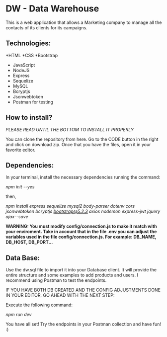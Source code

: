 #  DW - Data Warehouse 
This is a web application that allows a Marketing company to manage all the contacts of its clients for its campaigns.

## Technologies:
*HTML
*CSS
*Bootstrap
* JavaScript
* NodeJS
* Express
* Sequelize
* MySQL
* Bcryptjs
* Jsonwebtoken
* Postman for testing

## How to install?

*PLEASE READ UNTIL THE BOTTOM TO INSTALL IT PROPERLY*

You can clone the repository from here. Go to the CODE button in the right and click on download zip.
Once that you have the files, open it in your favorite editor.

## Dependencies:
In your terminal, install the necessary dependencies running the command:

*npm init --yes*

then,

*npm install express sequelize mysql2 body-parser dotenv cors jsonwebtoken bcryptjs bootstrap@5.2.3 axios nodemon express-jwt jquery ajax--save*

**WARNING:
You must modify config/connection.js to make it match with your enviroment. Take in account that in the file .env you can adjust the variables used in the file config/connection.js. For example: DB_NAME, DB_HOST, DB_PORT...**

## Data Base:

Use the dw.sql file to import it into your Database client. It will provide the entire structure and some examples to add products and users. I recommend using Postman to test the endpoints. 

IF YOU HAVE BOTH DB CREATED AND THE CONFIG ADJUSTMENTS DONE IN YOUR EDITOR, GO AHEAD WITH THE NEXT STEP:

Execute the following command: 

*npm run dev*

You have all set! Try the endpoints in your Postman collection and have fun! :)
